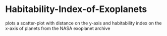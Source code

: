 # Habitability-Index-of-Exoplanets
plots a scatter-plot with distance on the y-axis and habitability index on the x-axis of planets from the NASA exoplanet archive
